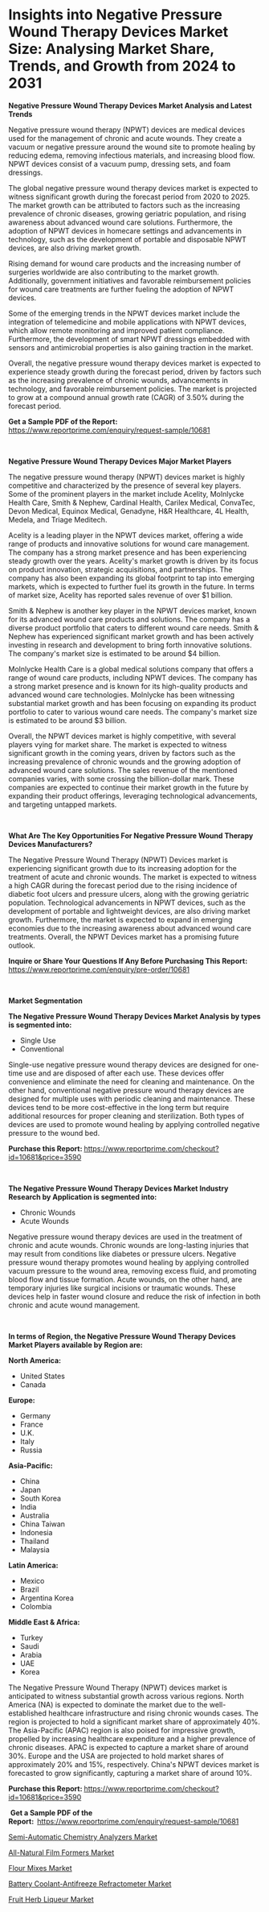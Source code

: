 <p><h1>Insights into Negative Pressure Wound Therapy Devices Market Size: Analysing Market Share, Trends, and Growth from 2024 to 2031</h1></p><p><strong>Negative Pressure Wound Therapy Devices Market Analysis and Latest Trends</strong></p>
<p><p>Negative pressure wound therapy (NPWT) devices are medical devices used for the management of chronic and acute wounds. They create a vacuum or negative pressure around the wound site to promote healing by reducing edema, removing infectious materials, and increasing blood flow. NPWT devices consist of a vacuum pump, dressing sets, and foam dressings.</p><p>The global negative pressure wound therapy devices market is expected to witness significant growth during the forecast period from 2020 to 2025. The market growth can be attributed to factors such as the increasing prevalence of chronic diseases, growing geriatric population, and rising awareness about advanced wound care solutions. Furthermore, the adoption of NPWT devices in homecare settings and advancements in technology, such as the development of portable and disposable NPWT devices, are also driving market growth.</p><p>Rising demand for wound care products and the increasing number of surgeries worldwide are also contributing to the market growth. Additionally, government initiatives and favorable reimbursement policies for wound care treatments are further fueling the adoption of NPWT devices.</p><p>Some of the emerging trends in the NPWT devices market include the integration of telemedicine and mobile applications with NPWT devices, which allow remote monitoring and improved patient compliance. Furthermore, the development of smart NPWT dressings embedded with sensors and antimicrobial properties is also gaining traction in the market.</p><p>Overall, the negative pressure wound therapy devices market is expected to experience steady growth during the forecast period, driven by factors such as the increasing prevalence of chronic wounds, advancements in technology, and favorable reimbursement policies. The market is projected to grow at a compound annual growth rate (CAGR) of 3.50% during the forecast period.</p></p>
<p><strong>Get a Sample PDF of the Report:&nbsp;</strong> <a href="https://www.reportprime.com/enquiry/request-sample/10681">https://www.reportprime.com/enquiry/request-sample/10681</a></p>
<p>&nbsp;</p>
<p><strong>Negative Pressure Wound Therapy Devices Major Market Players</strong></p>
<p><p>The negative pressure wound therapy (NPWT) devices market is highly competitive and characterized by the presence of several key players. Some of the prominent players in the market include Acelity, Molnlycke Health Care, Smith & Nephew, Cardinal Health, Carilex Medical, ConvaTec, Devon Medical, Equinox Medical, Genadyne, H&R Healthcare, 4L Health, Medela, and Triage Meditech.</p><p>Acelity is a leading player in the NPWT devices market, offering a wide range of products and innovative solutions for wound care management. The company has a strong market presence and has been experiencing steady growth over the years. Acelity's market growth is driven by its focus on product innovation, strategic acquisitions, and partnerships. The company has also been expanding its global footprint to tap into emerging markets, which is expected to further fuel its growth in the future. In terms of market size, Acelity has reported sales revenue of over $1 billion.</p><p>Smith & Nephew is another key player in the NPWT devices market, known for its advanced wound care products and solutions. The company has a diverse product portfolio that caters to different wound care needs. Smith & Nephew has experienced significant market growth and has been actively investing in research and development to bring forth innovative solutions. The company's market size is estimated to be around $4 billion.</p><p>Molnlycke Health Care is a global medical solutions company that offers a range of wound care products, including NPWT devices. The company has a strong market presence and is known for its high-quality products and advanced wound care technologies. Molnlycke has been witnessing substantial market growth and has been focusing on expanding its product portfolio to cater to various wound care needs. The company's market size is estimated to be around $3 billion.</p><p>Overall, the NPWT devices market is highly competitive, with several players vying for market share. The market is expected to witness significant growth in the coming years, driven by factors such as the increasing prevalence of chronic wounds and the growing adoption of advanced wound care solutions. The sales revenue of the mentioned companies varies, with some crossing the billion-dollar mark. These companies are expected to continue their market growth in the future by expanding their product offerings, leveraging technological advancements, and targeting untapped markets.</p></p>
<p>&nbsp;</p>
<p><strong>What Are The Key Opportunities For Negative Pressure Wound Therapy Devices Manufacturers?</strong></p>
<p><p>The Negative Pressure Wound Therapy (NPWT) Devices market is experiencing significant growth due to its increasing adoption for the treatment of acute and chronic wounds. The market is expected to witness a high CAGR during the forecast period due to the rising incidence of diabetic foot ulcers and pressure ulcers, along with the growing geriatric population. Technological advancements in NPWT devices, such as the development of portable and lightweight devices, are also driving market growth. Furthermore, the market is expected to expand in emerging economies due to the increasing awareness about advanced wound care treatments. Overall, the NPWT Devices market has a promising future outlook.</p></p>
<p><strong>Inquire or Share Your Questions If Any Before Purchasing This Report:</strong> <a href="https://www.reportprime.com/enquiry/pre-order/10681">https://www.reportprime.com/enquiry/pre-order/10681</a></p>
<p>&nbsp;</p>
<p><strong>Market Segmentation</strong></p>
<p><strong>The Negative Pressure Wound Therapy Devices Market Analysis by types is segmented into:</strong></p>
<p><ul><li>Single Use</li><li>Conventional</li></ul></p>
<p><p>Single-use negative pressure wound therapy devices are designed for one-time use and are disposed of after each use. These devices offer convenience and eliminate the need for cleaning and maintenance. On the other hand, conventional negative pressure wound therapy devices are designed for multiple uses with periodic cleaning and maintenance. These devices tend to be more cost-effective in the long term but require additional resources for proper cleaning and sterilization. Both types of devices are used to promote wound healing by applying controlled negative pressure to the wound bed.</p></p>
<p><strong>Purchase this Report:&nbsp;</strong><a href="https://www.reportprime.com/checkout?id=10681&price=3590">https://www.reportprime.com/checkout?id=10681&price=3590</a></p>
<p>&nbsp;</p>
<p><strong>The Negative Pressure Wound Therapy Devices Market Industry Research by Application is segmented into:</strong></p>
<p><ul><li>Chronic Wounds</li><li>Acute Wounds</li></ul></p>
<p><p>Negative pressure wound therapy devices are used in the treatment of chronic and acute wounds. Chronic wounds are long-lasting injuries that may result from conditions like diabetes or pressure ulcers. Negative pressure wound therapy promotes wound healing by applying controlled vacuum pressure to the wound area, removing excess fluid, and promoting blood flow and tissue formation. Acute wounds, on the other hand, are temporary injuries like surgical incisions or traumatic wounds. These devices help in faster wound closure and reduce the risk of infection in both chronic and acute wound management.</p></p>
<p>&nbsp;</p>
<p><strong>In terms of Region, the Negative Pressure Wound Therapy Devices Market Players available by Region are:</strong></p>
<p>
    <p> <strong> North America: </strong>
        <ul>
            <li>United States</li>
            <li>Canada</li>
        </ul>
        </p> 
    <p> <strong> Europe: </strong>
        <ul>
            <li>Germany</li>
            <li>France</li>
            <li>U.K.</li>
            <li>Italy</li>
            <li>Russia</li>
        </ul>
        </p> 
    <p> <strong> Asia-Pacific: </strong>
        <ul>
            <li>China</li>
            <li>Japan</li>
            <li>South Korea</li>
            <li>India</li>
            <li>Australia</li>
            <li>China Taiwan</li>
            <li>Indonesia</li>
            <li>Thailand</li>
            <li>Malaysia</li>
        </ul>
        </p> 
    <p> <strong> Latin America: </strong>
        <ul>
            <li>Mexico</li>
            <li>Brazil</li>
            <li>Argentina Korea</li>
            <li>Colombia</li>
        </ul>
        </p> 
    <p> <strong> Middle East & Africa: </strong>
        <ul>
            <li>Turkey</li>
            <li>Saudi</li>
            <li>Arabia</li>
            <li>UAE</li>
            <li>Korea</li>
        </ul>
    </p>
    </p>
<p><p>The Negative Pressure Wound Therapy (NPWT) devices market is anticipated to witness substantial growth across various regions. North America (NA) is expected to dominate the market due to the well-established healthcare infrastructure and rising chronic wounds cases. The region is projected to hold a significant market share of approximately 40%. The Asia-Pacific (APAC) region is also poised for impressive growth, propelled by increasing healthcare expenditure and a higher prevalence of chronic diseases. APAC is expected to capture a market share of around 30%. Europe and the USA are projected to hold market shares of approximately 20% and 15%, respectively. China's NPWT devices market is forecasted to grow significantly, capturing a market share of around 10%.</p></p>
<p><strong>Purchase this Report: </strong><a href="https://www.reportprime.com/checkout?id=10681&price=3590">https://www.reportprime.com/checkout?id=10681&price=3590</a></p>
<p>&nbsp;<strong>Get a Sample PDF of the Report:&nbsp;&nbsp;</strong><a href="https://www.reportprime.com/enquiry/request-sample/10681">https://www.reportprime.com/enquiry/request-sample/10681</a></p>
<p><strong></strong></p>
<p><p><a href="https://medium.com/@sk99912151/semi-automatic-chemistry-analyzers-market-share-evolution-and-market-growth-trends-2024-2031-11d53d8ab52a">Semi-Automatic Chemistry Analyzers Market</a></p><p><a href="https://medium.com/@sk99912151/all-natural-film-formers-market-comprehensive-assessment-by-type-application-and-geography-3ebd2f45b017">All-Natural Film Formers Market</a></p><p><a href="https://github.com/sndrkn/Market-Research-Report-List-2/blob/main/flour-mixes-market.md">Flour Mixes Market</a></p><p><a href="https://medium.com/@sk99912151/battery-coolant-antifreeze-refractometer-market-furnishes-information-on-market-share-market-0dfacb3ddd54">Battery Coolant-Antifreeze Refractometer Market</a></p><p><a href="https://github.com/amae102299/Market-Research-Report-List-2/blob/main/fruit-herb-liqueur-market.md">Fruit Herb Liqueur Market</a></p></p>